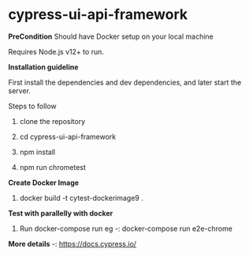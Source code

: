 # cypress-ui-api-framework

**PreCondition**
Should have Docker setup on your local machine

Requires Node.js v12+ to run.

**Installation guideline**

First install the dependencies and dev dependencies, and later start the server.

Steps to follow

1) clone the repository

2) cd cypress-ui-api-framework

3) npm install 

4) npm run chrometest

**Create Docker Image**
1) docker build -t cytest-dockerimage9 .

**Test with parallelly with docker**
1) Run  docker-compose  run <AnyService name>
eg -: docker-compose  run e2e-chrome   


**More details** -: https://docs.cypress.io/


